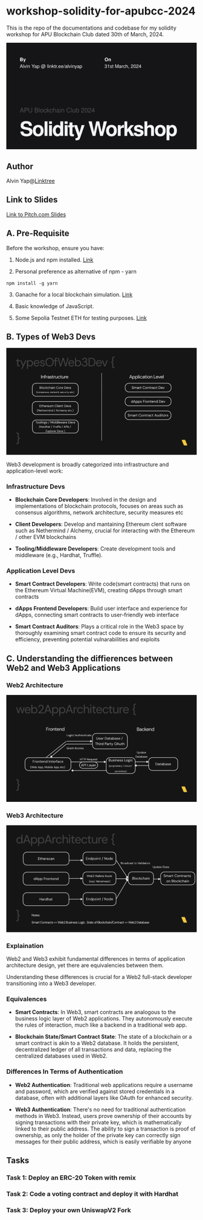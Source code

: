 # workshop-solidity-for-apubcc-2024

This is the repo of the documentations and codebase for my solidity workshop for APU Blockchain Club dated 30th of March, 2024.

![workshop-cover](./img/workshop-cover.png)

## Author

Alvin Yap@[Linktree](https://linktr.ee/alvinyap)

## Link to Slides

[Link to Pitch.com Slides](https://pitch.com/v/solidity-workshop-apubcc-2024-mykvxz)

## A. Pre-Requisite

Before the workshop, ensure you have:

1. Node.js and npm installed. [Link](https://nodejs.org/en)

2. Personal preference as alternative of npm - yarn

```shell
npm install -g yarn
```

3. Ganache for a local blockchain simulation. [Link](https://trufflesuite.com/ganache/)

4. Basic knowledge of JavaScript.

5. Some Sepolia Testnet ETH for testing purposes. [Link](https://faucetlink.to/sepolia)

## B. Types of Web3 Devs

![types-of-web3-devs](./img/types-of-web3-dev.png)

Web3 development is broadly categorized into infrastructure and application-level work:

### Infrastructure Devs

- <b>Blockchain Core Developers</b>: Involved in the design and implementations of blockchain protocols, focuses on areas such as consensus algorithms, network architecture, security measures etc

- <b>Client Developers</b>: Develop and mantaining Ethereum clent software such as Nethermind / Alchemy, crucial for interacting with the Ethereum / other EVM blockchains

- <b>Tooling/Middleware Developers</b>: Create development tools and middleware (e.g., Hardhat, Truffle).

### Application Level Devs

- <b>Smart Contract Developers</b>: Write code(smart contracts) that runs on the Ethereum Virtual Machine(EVM), creating dApps through smart contracts

- <b>dApps Frontend Developers</b>: Build user interface and experience for dApps, connecting smart contracts to user-friendly web interface

- <b>Smart Contract Auditors</b>: Plays a critical role in the Web3 space by thoroughly examining smart contract code to ensure its security and efficiency, preventing potential vulnarabilities and exploits

## C. Understanding the diffierences between Web2 and Web3 Applications

### Web2 Architecture

![web2-architecture](./img/web2-architecture.png)

### Web3 Architecture

![web3-architecture](./img/web3-architecture.png)

### Explaination

Web2 and Web3 exhibit fundamental differences in terms of application architecture design, yet there are equivalencies between them.

Understanding these differences is crucial for a Web2 full-stack developer transitioning into a Web3 developer.

### Equivalences

- <b>Smart Contracts</b>: In Web3, smart contracts are analogous to the business logic layer of Web2 applications. They autonomously execute the rules of interaction, much like a backend in a traditional web app.

- <b>Blockchain State/Smart Contract State</b>: The state of a blockchain or a smart contract is akin to a Web2 database. It holds the persistent, decentralized ledger of all transactions and data, replacing the centralized databases used in Web2.

### Differences In Terms of Authentication

- <b>Web2 Authentication</b>: Traditional web applications require a username and password, which are verified against stored credentials in a database, often with additional layers like OAuth for enhanced security.

- <b>Web3 Authentication</b>: There's no need for traditional authentication methods in Web3. Instead, users prove ownership of their accounts by signing transactions with their private key, which is mathematically linked to their public address. The ability to sign a transaction is proof of ownership, as only the holder of the private key can correctly sign messages for their public address, which is easily verifiable by anyone

## Tasks

### Task 1: Deploy an ERC-20 Token with remix

### Task 2: Code a voting contract and deploy it with Hardhat

### Task 3: Deploy your own UniswapV2 Fork
